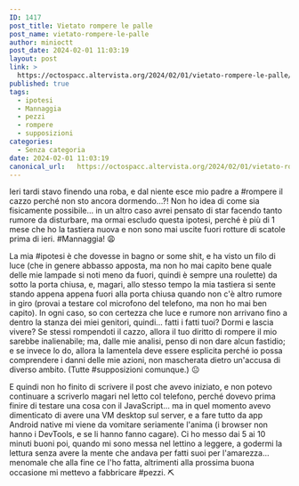 ```yaml
---
ID: 1417
post_title: Vietato rompere le palle
post_name: vietato-rompere-le-palle
author: minioctt
post_date: 2024-02-01 11:03:19
layout: post
link: >
  https://octospacc.altervista.org/2024/02/01/vietato-rompere-le-palle/
published: true
tags:
  - ipotesi
  - Mannaggia
  - pezzi
  - rompere
  - supposizioni
categories:
  - Senza categoria
date: 2024-02-01 11:03:19
canonical_url:   https://octospacc.altervista.org/2024/02/01/vietato-rompere-le-palle/
---
```

<!-- wp:paragraph -->
<p>Ieri tardi stavo finendo una roba, e dal niente esce mio padre a #rompere il cazzo perché non sto ancora dormendo...?! Non ho idea di come sia fisicamente possibile... in un altro caso avrei pensato di star facendo tanto rumore da disturbare, ma ormai escludo questa ipotesi, perché è più di 1 mese che ho la tastiera nuova e non sono mai uscite fuori rotture di scatole prima di ieri. #Mannaggia! 😩️</p>
<!-- /wp:paragraph -->

<!-- wp:paragraph -->
<p>La mia #ipotesi è che dovesse in bagno or some shit, e ha visto un filo di luce (che in genere abbasso apposta, ma non ho mai capito bene quale delle mie lampade si noti meno da fuori, quindi è sempre una roulette) da sotto la porta chiusa, e, magari, allo stesso tempo la mia tastiera si sente stando appena appena fuori alla porta chiusa quando non c'è altro rumore in giro (provai a testare col microfono del telefono, ma non ho mai ben capito). In ogni caso, so con certezza che luce e rumore non arrivano fino a dentro la stanza dei miei genitori, quindi... fatti i fatti tuoi? Dormi e lascia vivere? Se stessi rompendoti il cazzo, allora il tuo diritto di rompere il mio sarebbe inalienabile; ma, dalle mie analisi, penso di non dare alcun fastidio; e se invece lo do, allora la lamentela deve essere esplicita perché io possa comprendere i danni delle mie azioni, non mascherata dietro un'accusa di diverso ambito. (Tutte #supposizioni comunque.) 😐️</p>
<!-- /wp:paragraph -->

<!-- wp:paragraph -->
<p>E quindi non ho finito di scrivere il post che avevo iniziato, e non potevo continuare a scriverlo magari nel letto col telefono, perché dovevo prima finire di testare una cosa con il JavaScript... ma in quel momento avevo dimenticato di avere una VM desktop sul server, e a fare tutto da app Android native mi viene da vomitare seriamente l'anima (i browser non hanno i DevTools, e se li hanno fanno cagare). Ci ho messo dai 5 ai 10 minuti buoni poi, quando mi sono messa nel lettino a leggere, a godermi la lettura senza avere la mente che andava per fatti suoi per l'amarezza... menomale che alla fine ce l'ho fatta, altrimenti alla prossima buona occasione mi mettevo a fabbricare #pezzi. ⛏️</p>
<!-- /wp:paragraph -->